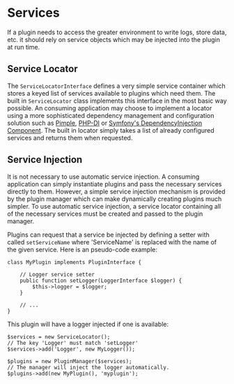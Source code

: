 # Services #

If a plugin needs to access the greater environment to write logs, store data, etc. it should rely on service objects which may be injected into the plugin at run time.

## Service Locator ##

The `ServiceLocatorInterface` defines a very simple service container which stores a keyed list of services available to plugins which need them. The built in `ServiceLocator` class implements this interface in the most basic way possible. An consuming application may choose to implement a locator using a more sophisticated dependency management and configuration solution such as [Pimple](http://pimple.sensiolabs.org/), [PHP-DI](http://php-di.org/) or [Symfony's DependencyInjection Component](http://symfony.com/doc/current/components/dependency_injection/introduction.html). The built in locator simply takes a list of already configured services and returns them when requested.

## Service Injection ##

It is not necessary to use automatic service injection. A consuming application can simply instantiate plugins and pass the necessary services directly to them. However, a simple service injection mechanism is provided by the plugin manager which can make dynamically creating plugins much simpler. To use automatic service injection, a service locator containing all of the necessary services must be created and passed to the plugin manager.

Plugins can request that a service be injected by defining a setter with called `setServiceName` where 'ServiceName' is replaced with the name of the given service. Here is an pseudo-code example:

	class MyPlugin implements PluginInterface {
		
		// Logger service setter
		public function setLogger(LoggerInterface $logger) {
			$this->logger = $logger;
		}
		
		// ...
	}
	
This plugin will have a logger injected if one is available:

	$services = new ServiceLocator();
	// The key 'Logger' must match 'setLogger'
	$services->add('Logger', new MyLogger());
	
	$plugins = new PluginManager($services);
	// The manager will inject the logger automatically.
	$plugins->add(new MyPlugin(), 'myplugin');
	
	